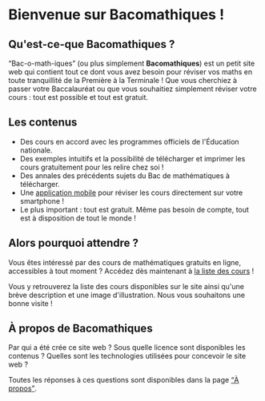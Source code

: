 # Bienvenue sur Bacomathiques !

## Qu'est-ce-que Bacomathiques ?

<q>Bac-o-math-iques</q> (ou plus simplement <strong>Bacomathiques</strong>) est un petit site web qui contient tout ce dont vous avez besoin pour réviser vos maths en toute tranquillité de la Première à la Terminale ! Que vous cherchiez à passer votre Baccalauréat ou que vous souhaitiez simplement réviser votre cours : tout est possible et tout est gratuit.

## Les contenus

* Des cours en accord avec les programmes officiels de l'Éducation nationale.
* Des exemples intuitifs et la possibilité de télécharger et imprimer les cours gratuitement pour les relire chez soi !
* Des annales des précédents sujets du Bac de mathématiques à télécharger.
* Une [application mobile](https://github.com/Skyost/Bacomathiques/tree/app) pour réviser les cours directement sur votre smartphone !
* Le plus important : tout est gratuit. Même pas besoin de compte, tout est à disposition de tout le monde !

## Alors pourquoi attendre ?

Vous êtes intéressé par des cours de mathématiques gratuits en ligne, accessibles à tout moment ? Accédez dès maintenant à [la liste des cours](https://bacomathiqu.es/cours/) !

Vous y retrouverez la liste des cours disponibles sur le site ainsi qu'une brève description et une image d'illustration. Nous vous souhaitons une bonne visite !

## À propos de Bacomathiques

Par qui a été crée ce site web ? Sous quelle licence sont disponibles les contenus ? Quelles sont les technologies utilisées pour concevoir le site web ?

Toutes les réponses à ces questions sont disponibles dans la page [<q>À propos</q>](https://bacomathiqu.es/a-propos/).
